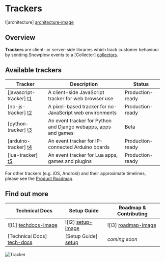 # Trackers

![architecture] [architecture-image]

## Overview

**Trackers** are client- or server-side libraries which track customer behaviour by sending Snowplow events to a [Collector] [collectors].

## Available trackers

| Tracker                   | Description                                                    | Status           |
|---------------------------|----------------------------------------------------------------|------------------|
| [javascript-tracker] [t1] | A client-side JavaScript tracker for web browser use           | Production-ready |
| [no-js-tracker] [t2]      | A pixel-based tracker for no-JavaScript web environments       | Production-ready |
| [python-tracker] [t3]     | An event tracker for Python and Django webapps, apps and games | Beta             |
| [arduino-tracker] [t4]    | An event tracker for IP-connected Arduino boards               | Production-ready |
| [lua-tracker] [t5]        | An event tracker for Lua apps, games and plugins               | Production-ready |

For other trackers (e.g. iOS, Android) and their approximate timelines, please see the [Product Roadmap][roadmap].

## Find out more

| Technical Docs               | Setup Guide           | Roadmap & Contributing               |         
|------------------------------|-----------------------|--------------------------------------|
| ![i1] [techdocs-image]       | ![i2] [setup-image]   | ![i3] [roadmap-image]                |
| [Technical Docs] [tech-docs] | [Setup Guide] [setup] | _coming soon_                        |

![Tracker](https://collector.snplow.com/i?&e=pv&page=1%20Trackers%20README&aid=snowplowgithub&p=web&tv=no-js-0.1.0)

[architecture-image]: https://d3i6fms1cm1j0i.cloudfront.net/github-wiki/images/1-trackers.png
[collectors]: https://github.com/snowplow/snowplow/tree/master/2-collectors
[t1]: https://github.com/snowplow/snowplow-javascript-tracker
[t2]: ./no-js-tracker/
[t3]: https://github.com/snowplow/snowplow-python-tracker
[t4]: https://github.com/snowplow/snowplow-arduino-tracker
[t5]: https://github.com/snowplow/snowplow-lua-tracker
[setup]: https://github.com/snowplow/snowplow/wiki/Setting-up-a-Tracker
[tech-docs]: https://github.com/snowplow/snowplow/wiki/trackers
[wiki]: https://github.com/snowplow/snowplow/wiki
[techdocs-image]: https://d3i6fms1cm1j0i.cloudfront.net/github/images/techdocs.png
[setup-image]: https://d3i6fms1cm1j0i.cloudfront.net/github/images/setup.png
[roadmap-image]: https://d3i6fms1cm1j0i.cloudfront.net/github/images/roadmap.png
[roadmap]: https://github.com/snowplow/snowplow/wiki/Product-roadmap

